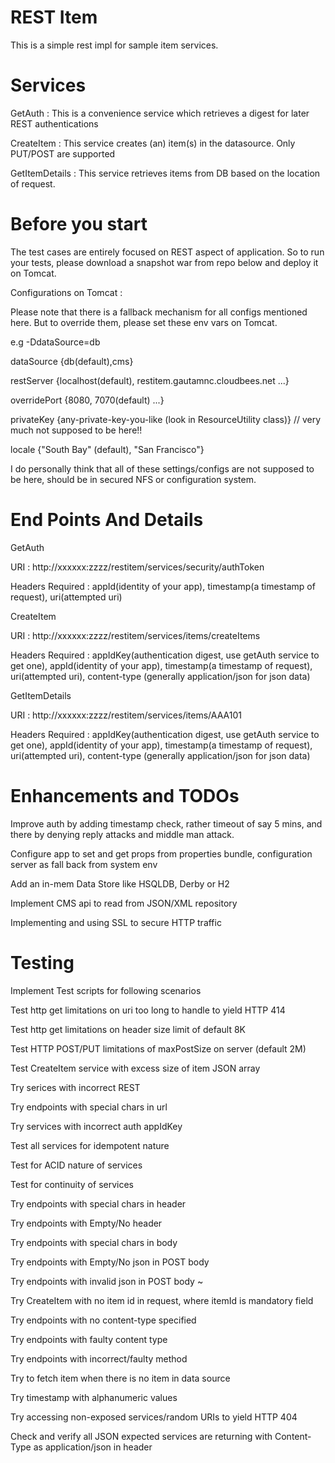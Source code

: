 REST Item
========

This is a simple rest impl for sample item services.

Services
========

GetAuth : This is a convenience service which retrieves a digest for later REST authentications

CreateItem : This service creates (an) item(s) in the datasource. Only PUT/POST are supported

GetItemDetails : This service retrieves items from DB based on the location of request. 

Before you start
================

The test cases are entirely focused on REST aspect of application. So to run your tests, please download a snapshot war from repo below and deploy it on Tomcat.

Configurations on Tomcat :

Please note that there is a fallback mechanism for all configs mentioned here. But to override them, please set these env vars on Tomcat.

e.g -DdataSource=db


dataSource {db(default),cms}

restServer {localhost(default), restitem.gautamnc.cloudbees.net ...}

overridePort {8080, 7070(default) ...}

privateKey {any-private-key-you-like (look in ResourceUtility class)} // very much not supposed to be here!!

locale {"South Bay" (default), "San Francisco"}

I do personally think that all of these settings/configs are not supposed to be here, should be in secured NFS or configuration system.


End Points And Details
======================

GetAuth

URI : http://xxxxxx:zzzz/restitem/services/security/authToken

Headers Required : appId(identity of your app), timestamp(a timestamp of request), uri(attempted uri)

CreateItem

URI : http://xxxxxx:zzzz/restitem/services/items/createItems

Headers Required : appIdKey(authentication digest, use getAuth service to get one), appId(identity of your app), timestamp(a timestamp of request), uri(attempted uri), content-type (generally application/json for json data)

GetItemDetails

URI : http://xxxxxx:zzzz/restitem/services/items/AAA101

Headers Required : appIdKey(authentication digest, use getAuth service to get one), appId(identity of your app), timestamp(a timestamp of request), uri(attempted uri), content-type (generally application/json for json data)

Enhancements and TODOs
======================
Improve auth by adding timestamp check, rather timeout of say 5 mins, and there by denying reply attacks and middle man attack.

Configure app to set and get props from properties bundle, configuration server as fall back from system env

Add an in-mem Data Store like HSQLDB, Derby or H2

Implement CMS api to read from JSON/XML repository

Implementing and using SSL to secure HTTP traffic

Testing
=======

Implement Test scripts for following scenarios

Test http get limitations on uri too long to handle to yield HTTP 414

Test http get limitations on header size limit of default 8K

Test HTTP POST/PUT limitations of maxPostSize on server (default 2M)

Test CreateItem service with excess size of item JSON array

Try serices with incorrect REST 

Try endpoints with special chars in url

Try services with incorrect auth appIdKey

Test all services for idempotent nature

Test for ACID nature of services

Test for continuity of services

Try endpoints with special chars in header

Try endpoints with Empty/No header

Try endpoints with special chars in body

Try endpoints with Empty/No json in POST body

Try endpoints with invalid json in POST body
~

Try CreateItem with no item id in request, where itemId is mandatory field

Try endpoints with no content-type specified

Try endpoints with faulty content type

Try endpoints with incorrect/faulty method

Try to fetch item when there is no item in data source

Try timestamp with alphanumeric values

Try accessing non-exposed services/random URIs to yield HTTP 404

Check and verify all JSON expected services are returning with Content-Type as application/json in header
